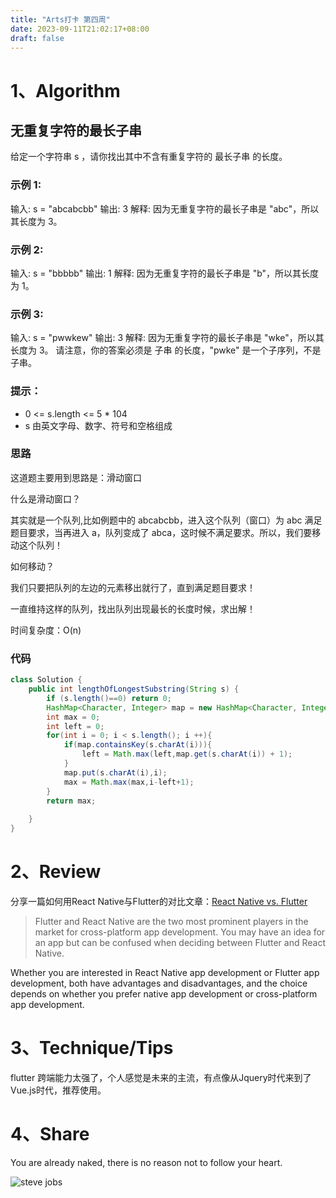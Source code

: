 ```yaml
---
title: "Arts打卡 第四周"
date: 2023-09-11T21:02:17+08:00
draft: false
---
```



# 1、Algorithm
## 无重复字符的最长子串
给定一个字符串 s ，请你找出其中不含有重复字符的 最长子串 的长度。

### 示例 1:

输入: s = "abcabcbb"
输出: 3 
解释: 因为无重复字符的最长子串是 "abc"，所以其长度为 3。

### 示例 2:

输入: s = "bbbbb"
输出: 1
解释: 因为无重复字符的最长子串是 "b"，所以其长度为 1。

### 示例 3:

输入: s = "pwwkew"
输出: 3
解释: 因为无重复字符的最长子串是 "wke"，所以其长度为 3。
     请注意，你的答案必须是 子串 的长度，"pwke" 是一个子序列，不是子串。

### 提示：

* 0 <= s.length <= 5 * 104
* s 由英文字母、数字、符号和空格组成


### 思路
这道题主要用到思路是：滑动窗口

什么是滑动窗口？

其实就是一个队列,比如例题中的 abcabcbb，进入这个队列（窗口）为 abc 满足题目要求，当再进入 a，队列变成了 abca，这时候不满足要求。所以，我们要移动这个队列！

如何移动？

我们只要把队列的左边的元素移出就行了，直到满足题目要求！

一直维持这样的队列，找出队列出现最长的长度时候，求出解！

时间复杂度：O(n)

### 代码
``` java
class Solution {
    public int lengthOfLongestSubstring(String s) {
        if (s.length()==0) return 0;
        HashMap<Character, Integer> map = new HashMap<Character, Integer>();
        int max = 0;
        int left = 0;
        for(int i = 0; i < s.length(); i ++){
            if(map.containsKey(s.charAt(i))){
                left = Math.max(left,map.get(s.charAt(i)) + 1);
            }
            map.put(s.charAt(i),i);
            max = Math.max(max,i-left+1);
        }
        return max;
        
    }
}
```


# 2、Review
分享一篇如何用React Native与Flutter的对比文章：[React Native vs. Flutter](https://blog.bitsrc.io/react-native-vs-flutter-a-quick-analysis-of-framework-benefits-for-app-development-in-2023-877c39e4cb5c)


> Flutter and React Native are the two most prominent players in the market for cross-platform app development. You may have an idea for an app but can be confused when deciding between Flutter and React Native.

Whether you are interested in React Native app development or Flutter app development, both have advantages and disadvantages, and the choice depends on whether you prefer native app development or cross-platform app development.


# 3、Technique/Tips
flutter 跨端能力太强了，个人感觉是未来的主流，有点像从Jquery时代来到了Vue.js时代，推荐使用。

# 4、Share
You are already naked, there is no reason not to follow your heart.

![steve jobs](https://encrypted-tbn0.gstatic.com/images?q=tbn:ANd9GcT8hmW_OoRsUxqoJH2QwCpG1ifU9UA0kju9xEvFRhU-5KF11UpofhHwBq5u8lxYUW-7a3k&usqp=CAU)

